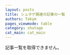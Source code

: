 ```yaml
---
layout: posts
title: シュタゲ関連の記事の一覧
authors: Takym
pages_viewmode: table
category: shutage
cat_main: cat_main
---
```

記事一覧を取得できません。
